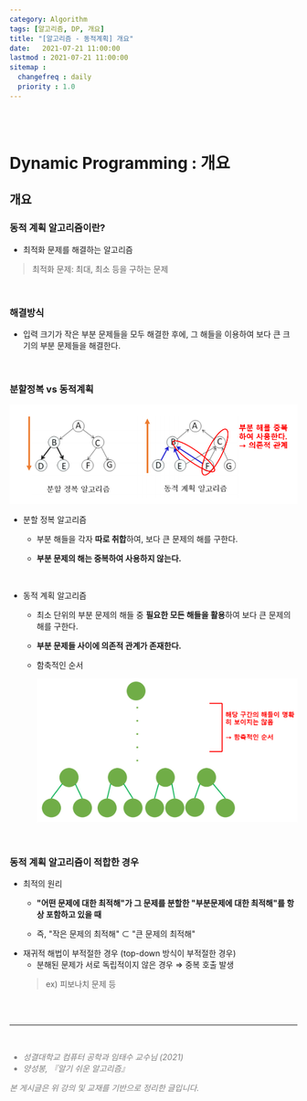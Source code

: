 ```yaml
---
category: Algorithm
tags: [알고리즘, DP, 개요]
title: "[알고리즘 - 동적계획] 개요"
date:   2021-07-21 11:00:00 
lastmod : 2021-07-21 11:00:00
sitemap :
  changefreq : daily
  priority : 1.0
---
```


<br/><br/>

# Dynamic Programming : 개요

## 개요

### 동적 계획 알고리즘이란?

- 최적화 문제를 해결하는 알고리즘

> 최적화 문제: 최대, 최소 등을 구하는 문제

<br>

### 해결방식

- 입력 크기가 작은 부분 문제들을 모두 해결한 후에, 그 해들을 이용하여 보다 큰 크기의 부분 문제들을 해결한다.

<br>

### 분할정복 vs 동적계획

![분할정복과 동적계획](/assets/img/2021-07-20-ALGORITHM_DP_Begin/Untitled_47.png)

- 분할 정복 알고리즘
  - 부분 해들을 각자 **따로 취합**하여, 보다 큰 문제의 해를 구한다.

  - **부분 문제의 해는 중복하여 사용하지 않는다.**

<br>

- 동적 계획 알고리즘
  - 최소 단위의 부분 문제의 해들 중 **필요한 모든 해들을 활용**하여 보다 큰 문제의 해를 구한다.
  - **부분 문제들 사이에 의존적 관계가 존재한다.**
  - 함축적인 순서

    ![동적계획](/assets/img/2021-07-20-ALGORITHM_DP_Begin/Untitled_48.png)

<br>

### 동적 계획 알고리즘이 적합한 경우

- 최적의 원리
  - **"어떤 문제에 대한 최적해"가 그 문제를 분할한 "부분문제에 대한 최적해"를 항상 포함하고 있을 때**

  - 즉, "작은 문제의 최적해" ⊂ "큰 문제의 최적해"
- 재귀적 해법이 부적절한 경우 (top-down 방식이 부적절한 경우)
  - 분해된 문제가 서로 독립적이지 않은 경우 ⇒ 중복 호출 발생  
  > ex) 피보나치 문제 등

<br><br>

---

<br>
<div style="font-style: italic;color: gray;">
  <ul>
    <li>성결대학교 컴퓨터 공학과 임태수 교수님 (2021)</li>
    <li>양성봉, 『알기 쉬운 알고리즘』</li>
  </ul>
  본 게시글은 위 강의 및 교재를 기반으로 정리한 글입니다.
</div>